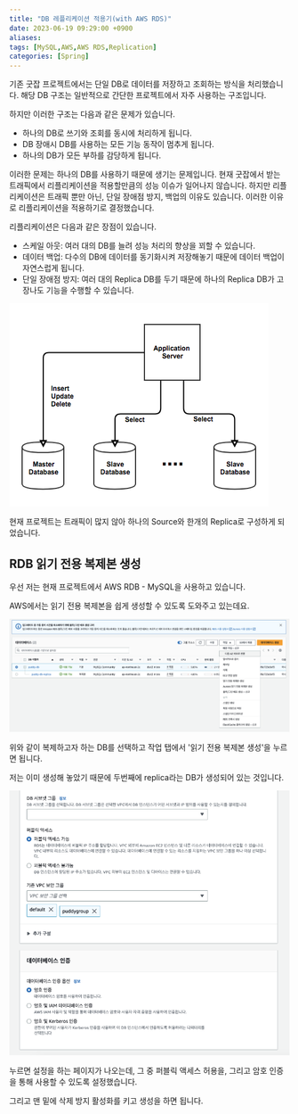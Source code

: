 ```yaml
---
title: "DB 레플리케이션 적용기(with AWS RDS)"
date: 2023-06-19 09:29:00 +0900
aliases: 
tags: [MySQL,AWS,AWS RDS,Replication]
categories: [Spring]
---
```


기존 굿잡 프로젝트에서는 단일 DB로 데이터를 저장하고 조회하는 방식을 처리했습니다. 
해당 DB 구조는 일반적으로 간단한 프로젝트에서 자주 사용하는 구조입니다.

하지만 이러한 구조는 다음과 같은 문제가 있습니다.

- 하나의 DB로 쓰기와 조회를 동시에 처리하게 됩니다.
- DB 장애시 DB를 사용하는 모든 기능 동작이 멈추게 됩니다.
- 하나의 DB가 모든 부하를 감당하게 됩니다.

이러한 문제는 하나의 DB를 사용하기 때문에 생기는 문제입니다. 현재 굿잡에서 받는 트래픽에서 리플리케이션을 적용할만큼의 성능 이슈가 일어나지 않습니다. 하지만 리플리케이션은 트래픽 뿐만 아닌, 단일 장애점 방지, 백업의 이유도 있습니다. 이러한 이유로 리플리케이션을 적용하기로 결정했습니다.

리플리케이션은 다음과 같은 장점이 있습니다.

- 스케일 아웃: 여러 대의 DB를 늘려 성능 처리의 향상을 꾀할 수 있습니다.
- 데이터 백업: 다수의 DB에 데이터를 동기화시켜 저장해놓기 때문에 데이터 백업이 자연스럽게 됩니다.
- 단일 장애점 방지: 여러 대의 Replica DB를 두기 때문에 하나의 Replica DB가 고장나도 기능을 수행할 수 있습니다.

![replication](/assets/img/2023-06-20-replication/replication1.webp)

현재 프로젝트는 트래픽이 많지 않아 하나의 Source와 한개의 Replica로 구성하게 되었습니다.

## RDB 읽기 전용 복제본 생성

우선 저는 현재 프로젝트에서 AWS RDB - MySQL을 사용하고 있습니다.

AWS에서는 읽기 전용 복제본을 쉽게 생성할 수 있도록 도와주고 있는데요.

![replication](/assets/img/2023-06-20-replication/replication2.webp)

위와 같이 복제하고자 하는 DB를 선택하고 작업 탭에서 '읽기 전용 복제본 생성'을 누르면 됩니다.

저는 이미 생성해 놓았기 때문에 두번째에 replica라는 DB가 생성되어 있는 것입니다.

![replication](/assets/img/2023-06-20-replication/replication3.webp)

누르면 설정을 하는 페이지가 나오는데, 그 중  퍼블릭 액세스 허용을, 그리고 암호 인증을 통해 사용할 수 있도록 설정했습니다.

그리고 맨 밑에 삭제 방지 활성화를 키고 생성을 하면 됩니다.








